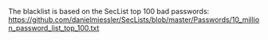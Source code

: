 The blacklist is based on the SecList top 100 bad passwords:
https://github.com/danielmiessler/SecLists/blob/master/Passwords/10_million_password_list_top_100.txt